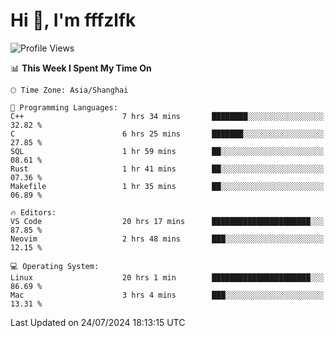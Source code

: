 # Hi 👋, I'm fffzlfk

<!--START_SECTION:waka-->
![Profile Views](http://img.shields.io/badge/Profile%20Views-0-blue)

📊 **This Week I Spent My Time On** 

```text
🕑︎ Time Zone: Asia/Shanghai

💬 Programming Languages: 
C++                      7 hrs 34 mins       ████████░░░░░░░░░░░░░░░░░   32.82 % 
C                        6 hrs 25 mins       ███████░░░░░░░░░░░░░░░░░░   27.85 % 
SQL                      1 hr 59 mins        ██░░░░░░░░░░░░░░░░░░░░░░░   08.61 % 
Rust                     1 hr 41 mins        ██░░░░░░░░░░░░░░░░░░░░░░░   07.36 % 
Makefile                 1 hr 35 mins        ██░░░░░░░░░░░░░░░░░░░░░░░   06.89 % 

🔥 Editors: 
VS Code                  20 hrs 17 mins      ██████████████████████░░░   87.85 % 
Neovim                   2 hrs 48 mins       ███░░░░░░░░░░░░░░░░░░░░░░   12.15 % 

💻 Operating System: 
Linux                    20 hrs 1 min        ██████████████████████░░░   86.69 % 
Mac                      3 hrs 4 mins        ███░░░░░░░░░░░░░░░░░░░░░░   13.31 % 
```


 Last Updated on 24/07/2024 18:13:15 UTC
<!--END_SECTION:waka-->
